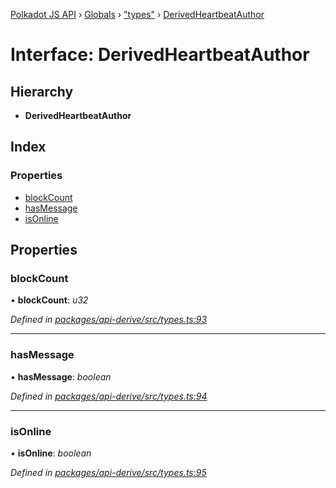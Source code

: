 [Polkadot JS API](../README.md) › [Globals](../globals.md) › ["types"](../modules/_types_.md) › [DerivedHeartbeatAuthor](_types_.derivedheartbeatauthor.md)

# Interface: DerivedHeartbeatAuthor

## Hierarchy

* **DerivedHeartbeatAuthor**

## Index

### Properties

* [blockCount](_types_.derivedheartbeatauthor.md#blockcount)
* [hasMessage](_types_.derivedheartbeatauthor.md#hasmessage)
* [isOnline](_types_.derivedheartbeatauthor.md#isonline)

## Properties

###  blockCount

• **blockCount**: *u32*

*Defined in [packages/api-derive/src/types.ts:93](https://github.com/polkadot-js/api/blob/f67c435378/packages/api-derive/src/types.ts#L93)*

___

###  hasMessage

• **hasMessage**: *boolean*

*Defined in [packages/api-derive/src/types.ts:94](https://github.com/polkadot-js/api/blob/f67c435378/packages/api-derive/src/types.ts#L94)*

___

###  isOnline

• **isOnline**: *boolean*

*Defined in [packages/api-derive/src/types.ts:95](https://github.com/polkadot-js/api/blob/f67c435378/packages/api-derive/src/types.ts#L95)*
